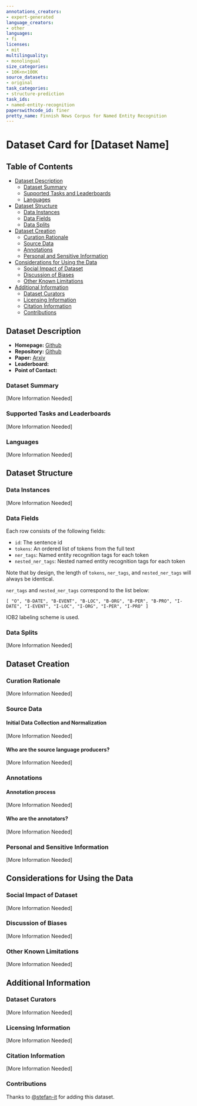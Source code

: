 ```yaml
---
annotations_creators:
- expert-generated
language_creators:
- other
languages:
- fi
licenses:
- mit
multilinguality:
- monolingual
size_categories:
- 10K<n<100K
source_datasets:
- original
task_categories:
- structure-prediction
task_ids:
- named-entity-recognition
paperswithcode_id: finer
pretty_name: Finnish News Corpus for Named Entity Recognition
---
```


# Dataset Card for [Dataset Name]

## Table of Contents
- [Dataset Description](#dataset-description)
  - [Dataset Summary](#dataset-summary)
  - [Supported Tasks and Leaderboards](#supported-tasks-and-leaderboards)
  - [Languages](#languages)
- [Dataset Structure](#dataset-structure)
  - [Data Instances](#data-instances)
  - [Data Fields](#data-fields)
  - [Data Splits](#data-splits)
- [Dataset Creation](#dataset-creation)
  - [Curation Rationale](#curation-rationale)
  - [Source Data](#source-data)
  - [Annotations](#annotations)
  - [Personal and Sensitive Information](#personal-and-sensitive-information)
- [Considerations for Using the Data](#considerations-for-using-the-data)
  - [Social Impact of Dataset](#social-impact-of-dataset)
  - [Discussion of Biases](#discussion-of-biases)
  - [Other Known Limitations](#other-known-limitations)
- [Additional Information](#additional-information)
  - [Dataset Curators](#dataset-curators)
  - [Licensing Information](#licensing-information)
  - [Citation Information](#citation-information)
  - [Contributions](#contributions)

## Dataset Description

- **Homepage:** [Github](https://github.com/mpsilfve/finer-data)
- **Repository:** [Github](https://github.com/mpsilfve/finer-data)
- **Paper:** [Arxiv](https://arxiv.org/abs/1908.04212)
- **Leaderboard:**
- **Point of Contact:**

### Dataset Summary

[More Information Needed]

### Supported Tasks and Leaderboards

[More Information Needed]

### Languages

[More Information Needed]

## Dataset Structure

### Data Instances

[More Information Needed]

### Data Fields

Each row consists of the following fields:

* `id`: The sentence id
* `tokens`: An ordered list of tokens from the full text
* `ner_tags`: Named entity recognition tags for each token
* `nested_ner_tags`: Nested named entity recognition tags for each token

Note that by design, the length of `tokens`, `ner_tags`, and `nested_ner_tags` will always be identical.

`ner_tags` and `nested_ner_tags` correspond to the list below:

```
[ "O", "B-DATE", "B-EVENT", "B-LOC", "B-ORG", "B-PER", "B-PRO", "I-DATE", "I-EVENT", "I-LOC", "I-ORG", "I-PER", "I-PRO" ]
```

IOB2 labeling scheme is used.

### Data Splits

[More Information Needed]

## Dataset Creation

### Curation Rationale

[More Information Needed]

### Source Data

#### Initial Data Collection and Normalization

[More Information Needed]

#### Who are the source language producers?

[More Information Needed]

### Annotations

#### Annotation process

[More Information Needed]

#### Who are the annotators?

[More Information Needed]

### Personal and Sensitive Information

[More Information Needed]

## Considerations for Using the Data

### Social Impact of Dataset

[More Information Needed]

### Discussion of Biases

[More Information Needed]

### Other Known Limitations

[More Information Needed]

## Additional Information

### Dataset Curators

[More Information Needed]

### Licensing Information

[More Information Needed]

### Citation Information

[More Information Needed]

### Contributions

Thanks to [@stefan-it](https://github.com/stefan-it) for adding this dataset.
